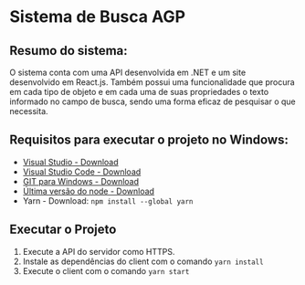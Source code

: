 # Sistema de Busca AGP

## Resumo do sistema:

O sistema conta com uma API desenvolvida em .NET e um site desenvolvido em React.js.
Também possui uma funcionalidade que procura em cada tipo de objeto e em cada uma de suas propriedades o texto informado no campo de busca, sendo uma forma eficaz de pesquisar o que necessita.

## Requisitos para executar o projeto no Windows:

- [Visual Studio - Download](https://visualstudio.microsoft.com/pt-br/downloads/)
- [Visual Studio Code - Download](https://code.visualstudio.com/download)
- [GIT para Windows - Download](https://git-scm.com/download/win)
- [Última versão do node - Download](https://nodejs.org/en/download)
- Yarn - Download: `npm install --global yarn`

## Executar o Projeto

1. Execute a API do servidor como HTTPS.
2. Instale as dependências do client com o comando `yarn install`
3. Execute o client com o comando `yarn start`
